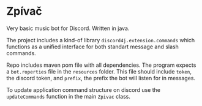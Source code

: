 # Zpívač
Very basic music bot for Discord. Written in java.

The project includes a kind-of library `discord4j.extension.commands` which functions as a unified interface for both standart message and slash commands.

Repo includes maven pom file with all dependencies. The program expects a `bot.roperties` file in  the `resources` folder. This file should include `token`, the discord token, and `prefix`, the prefix the bot will listen for in messages.

To update application command structure on discord use the `updateCommands` function in the main `Zpivac` class.
